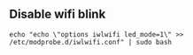 Disable wifi blink
---

    echo "echo \"options iwlwifi led_mode=1\" >> /etc/modprobe.d/iwlwifi.conf" | sudo bash

